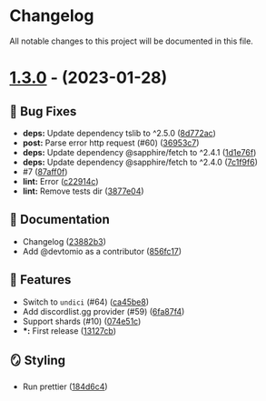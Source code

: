 # Changelog

All notable changes to this project will be documented in this file.

# [1.3.0](https://github.com/devtomio/sapphire-plugin-botlist/tree/v1.3.0) - (2023-01-28)

## 🐛 Bug Fixes

-   **deps:** Update dependency tslib to ^2.5.0 ([8d772ac](https://github.com/devtomio/sapphire-plugin-botlist/commit/8d772ac2a9c22ef0e63f99802fd00538e75814e6))
-   **post:** Parse error http request (#60) ([36953c7](https://github.com/devtomio/sapphire-plugin-botlist/commit/36953c7c93e4924c80a1a040b991bf46b9c0e21e))
-   **deps:** Update dependency @sapphire/fetch to ^2.4.1 ([1d1e76f](https://github.com/devtomio/sapphire-plugin-botlist/commit/1d1e76fa9587526c0896961a1a2114fc2f59f0db))
-   **deps:** Update dependency @sapphire/fetch to ^2.4.0 ([7c1f9f6](https://github.com/devtomio/sapphire-plugin-botlist/commit/7c1f9f610039f34b5c91c04e7597c69451c906ac))
-   #7 ([87aff0f](https://github.com/devtomio/sapphire-plugin-botlist/commit/87aff0f0b932b492dc165e3e1c997bccbfe462b3))
-   **lint:** Error ([c22914c](https://github.com/devtomio/sapphire-plugin-botlist/commit/c22914c82f3721831bcd9638252a56d24a51295b))
-   **lint:** Remove tests dir ([3877e04](https://github.com/devtomio/sapphire-plugin-botlist/commit/3877e046273e194f0c4fc06461517c77df5576b0))

## 📝 Documentation

-   Changelog ([23882b3](https://github.com/devtomio/sapphire-plugin-botlist/commit/23882b3f8dcfab76dc0046f4e663fd2de01d8fcf))
-   Add @devtomio as a contributor ([856fc17](https://github.com/devtomio/sapphire-plugin-botlist/commit/856fc17649421e122bc9fcc67f31781ae0bfa2c2))

## 🚀 Features

-   Switch to `undici` (#64) ([ca45be8](https://github.com/devtomio/sapphire-plugin-botlist/commit/ca45be808ed04d131feefef0eeb12211cd41684e))
-   Add discordlist.gg provider (#59) ([6fa87f4](https://github.com/devtomio/sapphire-plugin-botlist/commit/6fa87f4fc900ac6e1a45407a5145537f8b84c7a0))
-   Support shards (#10) ([074e51c](https://github.com/devtomio/sapphire-plugin-botlist/commit/074e51ca6bd67137c1454b4daf16619f9431f6fe))
-   **\*:** First release ([13127cb](https://github.com/devtomio/sapphire-plugin-botlist/commit/13127cbbff4d69a98189086b258841f4095c5962))

## 🪞 Styling

-   Run prettier ([184d6c4](https://github.com/devtomio/sapphire-plugin-botlist/commit/184d6c4c60806ce5e1438eafd2c3ee5b41b3c855))

